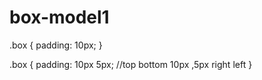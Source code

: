 # box-model1

.box {
padding: 10px;
}

.box {
padding: 10px 5px; //top bottom 10px ,5px right left
}

